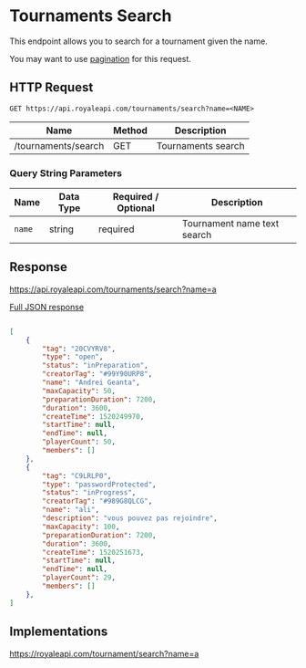 # Tournaments Search

This endpoint allows you to search for a tournament given the name.

You may want to use [pagination](pagination) for this request.

## HTTP Request

`GET https://api.royaleapi.com/tournaments/search?name=<NAME>`

Name | Method | Description
--- | --- | ---
/tournaments/search | GET | Tournaments search

### Query String Parameters

Name | Data Type | Required / Optional | Description
--- | --- | --- | ---
`name` | string | required | Tournament name text search

## Response

https://api.royaleapi.com/tournaments/search?name=a

<a href="/json/tournaments_search_a.json">Full JSON response</a>

```json

[
    {
        "tag": "20CVYRV8",
        "type": "open",
        "status": "inPreparation",
        "creatorTag": "#99Y90URP8",
        "name": "Andrei Geanta",
        "maxCapacity": 50,
        "preparationDuration": 7200,
        "duration": 3600,
        "createTime": 1520249970,
        "startTime": null,
        "endTime": null,
        "playerCount": 50,
        "members": []
    },
    {
        "tag": "C9LRLP0",
        "type": "passwordProtected",
        "status": "inProgress",
        "creatorTag": "#989G8QLCG",
        "name": "ali",
        "description": "vous pouvez pas rejoindre",
        "maxCapacity": 100,
        "preparationDuration": 7200,
        "duration": 3600,
        "createTime": 1520251673,
        "startTime": null,
        "endTime": null,
        "playerCount": 29,
        "members": []
    },
]
```

## Implementations

https://royaleapi.com/tournament/search?name=a
